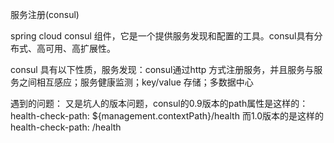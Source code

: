 服务注册(consul)

spring cloud consul 组件，它是一个提供服务发现和配置的工具。consul具有分布式、高可用、高扩展性。

consul 具有以下性质，服务发现：consul通过http 方式注册服务，并且服务与服务之间相互感应；服务健康监测；key/value 存储；多数据中心


遇到的问题：
又是坑人的版本问题，consul的0.9版本的path属性是这样的：health-check-path: ${management.contextPath}/health
而1.0版本的是这样的health-check-path: /health